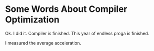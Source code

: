 # Some Words About Compiler Optimization

Ok. I did it. Compiler is finished. This year of endless proga is finished. 

I measured the average acceleration. 

